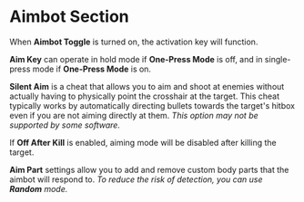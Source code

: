 # Aimbot Section

When **Aimbot Toggle** is turned on, the activation key will function.

**Aim Key** can operate in hold mode if **One-Press Mode** is off, and in single-press mode if **One-Press Mode** is on.

**Silent Aim** is a cheat that allows you to aim and shoot at enemies without actually having to physically point the crosshair at the target. This cheat typically works by automatically directing bullets towards the target's hitbox even if you are not aiming directly at them. *This option may not be supported by some software.*

If **Off After Kill** is enabled, aiming mode will be disabled after killing the target.

**Aim Part** settings allow you to add and remove custom body parts that the aimbot will respond to. *To reduce the risk of detection, you can use **Random** mode.*